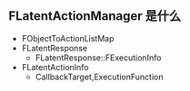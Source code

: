 ## FLatentActionManager 是什么  
- FObjectToActionListMap
- FLatentResponse
  - FLatentResponse::FExecutionInfo
- FLatentActionInfo
  -  CallbackTarget,ExecutionFunction
